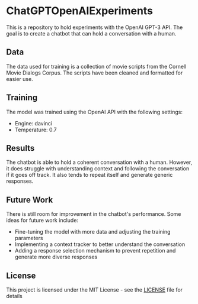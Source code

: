 # ChatGPTOpenAIExperiments

This is a repository to hold experiments with the OpenAI GPT-3 API. The goal is to create a chatbot that can hold a conversation with a human.

## Data

The data used for training is a collection of movie scripts from the Cornell Movie Dialogs Corpus. The scripts have been cleaned and formatted for easier use.

## Training

The model was trained using the OpenAI API with the following settings:

- Engine: davinci
- Temperature: 0.7

## Results

The chatbot is able to hold a coherent conversation with a human. However, it does struggle with understanding context and following the conversation if it goes off track. It also tends to repeat itself and generate generic responses.

## Future Work

There is still room for improvement in the chatbot's performance. Some ideas for future work include:

- Fine-tuning the model with more data and adjusting the training parameters
- Implementing a context tracker to better understand the conversation
- Adding a response selection mechanism to prevent repetition and generate more diverse responses

## License

This project is licensed under the MIT License - see the [LICENSE](LICENSE) file for details

